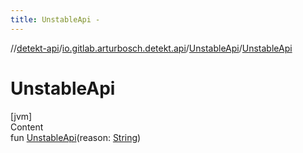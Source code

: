 ```yaml
---
title: UnstableApi -
---
```

//[detekt-api](../../index.md)/[io.gitlab.arturbosch.detekt.api](../index.md)/[UnstableApi](index.md)/[UnstableApi](-unstable-api.md)



# UnstableApi  
[jvm]  
Content  
fun [UnstableApi](-unstable-api.md)(reason: [String](https://kotlinlang.org/api/latest/jvm/stdlib/kotlin/-string/index.html))  



